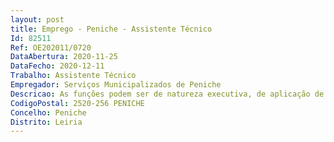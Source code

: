 ```yaml
--- 
layout: post
title: Emprego - Peniche - Assistente Técnico
Id: 82511
Ref: OE202011/0720
DataAbertura: 2020-11-25
DataFecho: 2020-12-11
Trabalho: Assistente Técnico
Empregador: Serviços Municipalizados de Peniche
Descricao: As funções podem ser de natureza executiva, de aplicação de métodos e processos, com base em diretivas e instruções bem definidas correspondentes ao grau de complexidade funcional 2, nomeadamente as seguintes   Registo, redação, classificação e arquivo de expediente  Tratamento de informação, que inclui a recolha e o apuramento de dados estatísticos elementares, elaborando mapas e quadros   Assegurar o expediente relativo a contratos de fornecimento de água ou de serviços prestados, instalação ou substituição de contadores, cortes de fornecimento e instalação ou substituição de ramais   Execução de operações de lançamento, liquidação e cobrança de receitas   Atendimento ao público e prestação de informação e esclarecimentos   Recolha e inserção de informação pertinente em aplicações informáticas especificas.
CodigoPostal: 2520-256 PENICHE
Concelho: Peniche
Distrito: Leiria
--- 
```

